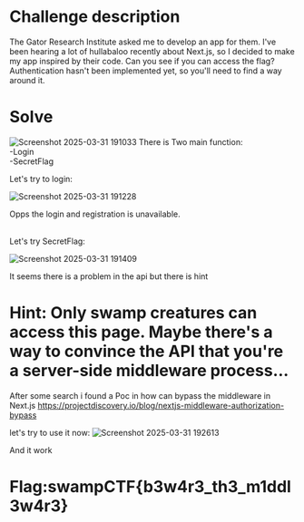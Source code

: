 # Challenge description

The Gator Research Institute asked me to develop an app for them. I've been hearing a lot of hullabaloo recently about Next.js, so I decided to make my app inspired by their code. Can you see if you can access the flag? Authentication hasn't been implemented yet, so you'll need to find a way around it.

# Solve

![Screenshot 2025-03-31 191033](https://github.com/user-attachments/assets/7b6bfdda-7aac-404e-8664-8b7ffbfa58f3)
There is Two main function:
<br>
-Login
<br>
-SecretFlag
<br>

Let's try to login:

![Screenshot 2025-03-31 191228](https://github.com/user-attachments/assets/df568d5f-bb9e-4f57-a0d1-c3185e29b219)

Opps the login and registration is unavailable.

<br>
Let's try SecretFlag:
<br>

![Screenshot 2025-03-31 191409](https://github.com/user-attachments/assets/9ad6b3f7-1405-4962-8be7-e6f81fa7f644)

It seems there is a problem in the api but there is hint 
# Hint: Only swamp creatures can access this page. Maybe there's a way to convince the API that you're a server-side middleware process...
After some search i found a Poc in how can bypass the middleware in Next.js
https://projectdiscovery.io/blog/nextjs-middleware-authorization-bypass

let's try to use it now:
![Screenshot 2025-03-31 192613](https://github.com/user-attachments/assets/aa829164-93ee-4705-b3d4-a51ba21eb78d)

And it work 
# Flag:swampCTF{b3w4r3_th3_m1ddl3w4r3}

